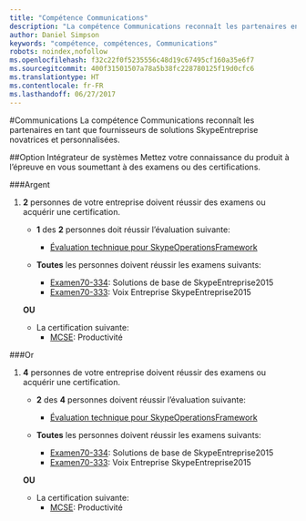 ```yaml
---
title: "Compétence Communications"
description: "La compétence Communications reconnaît les partenaires en tant que fournisseurs de solutions SkypeEntreprise novatrices et personnalisées."
author: Daniel Simpson
keywords: "compétence, compétences, Communications"
robots: noindex,nofollow
ms.openlocfilehash: f32c22f0f5235556c48d19c67495cf160a35e6f7
ms.sourcegitcommit: 400f31501507a78a5b38fc228780125f19d0cfc6
ms.translationtype: HT
ms.contentlocale: fr-FR
ms.lasthandoff: 06/27/2017
---
```

#<a name="communications"></a>Communications
La compétence Communications reconnaît les partenaires en tant que fournisseurs de solutions SkypeEntreprise novatrices et personnalisées.

##<a name="systems-integrator-option"></a>Option Intégrateur de systèmes
Mettez votre connaissance du produit à l’épreuve en vous soumettant à des examens ou des certifications.
  
###<a name="silver"></a>Argent

1. **2** personnes de votre entreprise doivent réussir des examens ou acquérir une certification.

    - **1** des **2** personnes doit réussir l’évaluation suivante:
        - [Évaluation technique pour SkypeOperationsFramework](https://partneruniversity.microsoft.com/?whr=uri:MicrosoftAccount&courseId=16802&scoId=g6fMfp80C_5406265419)

    - **Toutes** les personnes doivent réussir les examens suivants:
        - [Examen70-334](https://www.microsoft.com/en-us/learning/exam-70-334.aspx): Solutions de base de SkypeEntreprise2015
        - [Examen70-333](https://www.microsoft.com/en-us/learning/exam-70-333.aspx): Voix Entreprise SkypeEntreprise2015

    **OU**

    - La certification suivante:
        - [MCSE](https://www.microsoft.com/en-us/learning/mcse-productivity-certification.aspx): Productivité

###<a name="gold"></a>Or

1. **4** personnes de votre entreprise doivent réussir des examens ou acquérir une certification.

    - **2** des **4** personnes doivent réussir l’évaluation suivante:
        - [Évaluation technique pour SkypeOperationsFramework](https://partneruniversity.microsoft.com/?whr=uri:MicrosoftAccount&courseId=16802&scoId=g6fMfp80C_5406265419)

    - **Toutes** les personnes doivent réussir les examens suivants:
        - [Examen70-334](https://www.microsoft.com/en-us/learning/exam-70-334.aspx): Solutions de base de SkypeEntreprise2015
        - [Examen70-333](https://www.microsoft.com/en-us/learning/exam-70-333.aspx): Voix Entreprise SkypeEntreprise2015

    **OU**

    - La certification suivante:
        - [MCSE](https://www.microsoft.com/en-us/learning/mcse-productivity-certification.aspx): Productivité


